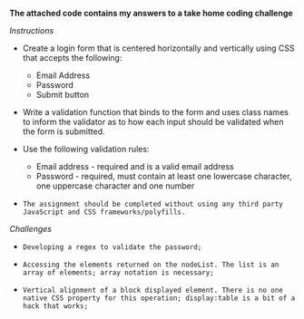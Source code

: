 **The attached code contains my answers to a take home coding challenge**

*Instructions*

  +  Create a login form that is centered horizontally and vertically using CSS that accepts the following:
        +   Email Address
        +   Password
        +   Submit button
  +   Write a validation function that binds to the form and uses class names to inform the validator as to how   each input should be validated when the form is submitted.

  +   Use the following validation rules:
        +   Email address - required and is a valid email address
        +   Password - required, must contain at least one lowercase character, one uppercase character and one number

  +     The assignment should be completed without using any third party JavaScript and CSS frameworks/polyfills.

  *Challenges*
  +     Developing a regex to validate the password;
  +     Accessing the elements returned on the nodeList. The list is an array of elements; array notation is necessary;
  +     Vertical alignment of a block displayed element. There is no one native CSS property for this operation; display:table is a bit of a hack that works;  